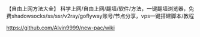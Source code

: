 【自由上网方法大全】
科学上网/自由上网/翻墙/软件/方法，一键翻墙浏览器，免费shadowsocks/ss/ssr/v2ray/goflyway账号/节点分享，vps一键搭建脚本/教程
     
https://github.com/Alvin9999/new-pac/wiki
     
